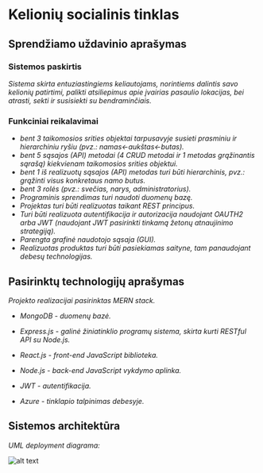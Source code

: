 # Kelionių socialinis tinklas

## Sprendžiamo uždavinio aprašymas

### Sistemos paskirtis

*Sistema skirta entuziastingiems keliautojams, norintiems dalintis savo kelionių patirtimi, palikti atsiliepimus apie įvairias pasaulio lokacijas, bei atrasti, sekti ir susisiekti su bendraminčiais.*

### Funkciniai reikalavimai


* *bent 3 taikomosios srities objektai tarpusavyje susieti prasminiu ir hierarchiniu ryšiu (pvz.: namas<-aukštas<-butas).*
* *bent 5 sąsajos (API) metodai (4 CRUD metodai ir 1 metodas grąžinantis sąrašą) kiekvienam taikomosios srities objektui.*
* *bent 1 iš realizuotų sąsajos (API) metodas turi būti hierarchinis, pvz.: grąžinti visus konkretaus namo butus.*
* *bent 3 rolės (pvz.: svečias, narys, administratorius).*
* *Programinis sprendimas turi naudoti duomenų bazę.*
* *Projektas turi būti realizuotas taikant REST principus.*
* *Turi būti realizuota autentifikacija ir autorizacija naudojant OAUTH2 arba JWT (naudojant JWT pasirinkti tinkamą žetonų atnaujinimo strategiją).*
* *Parengta grafinė naudotojo sąsaja (GUI).*
* *Realizuotas produktas turi būti pasiekiamas saityne, tam panaudojant debesų technologijas.*


## Pasirinktų technologijų aprašymas

*Projekto realizacijai pasirinktas MERN stack.*

* *MongoDB - duomenų bazė.*
* *Express.js - galinė žiniatinklio programų sistema, skirta kurti RESTful API su Node.js.*
* *React.js - front-end JavaScript biblioteka.*
* *Node.js - back-end JavaScript vykdymo aplinka.*

* *JWT - autentifikacija.*
* *Azure - tinklapio talpinimas debesyje.*

## Sistemos architektūra

*UML deployment diagrama:*

![alt text](https://github.com/Donadai/Travel-social-media/blob/main/uml-deployment-diagram.png?raw=true)

